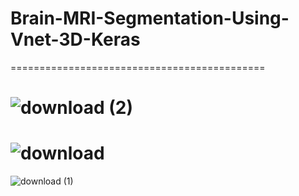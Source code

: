 # Brain-MRI-Segmentation-Using-Vnet-3D-Keras

============================================

![download (2)](https://user-images.githubusercontent.com/99409916/216785748-26ccaa22-9575-4831-8cfb-3df250122957.png)
============================================
![download](https://user-images.githubusercontent.com/99409916/216785753-a49a3057-7b69-4f0f-b5c7-876a424268f1.png)
============================================
![download (1)](https://user-images.githubusercontent.com/99409916/216785755-1892b85a-ec54-4b3a-aed6-08c8f49ebdb3.png)
